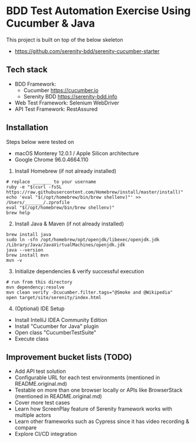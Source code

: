 # BDD Test Automation Exercise Using Cucumber & Java

This project is built on top of the below skeleton
- https://github.com/serenity-bdd/serenity-cucumber-starter

## Tech stack
- BDD Framework:
    - Cucumber https://cucumber.io
    - Serenity BDD https://serenity-bdd.info
- Web Test Framework: Selenium WebDriver
- API Test Framework: RestAssured

## Installation

Steps below were tested on
- macOS Monterey 12.0.1 / Apple Silicon architecture
- Google Chrome 96.0.4664.110

1. Install Homebrew (if not already installed)
```
# replace _______ to your username
ruby -e "$(curl -fsSL https://raw.githubusercontent.com/Homebrew/install/master/install)"
echo 'eval "$(/opt/homebrew/bin/brew shellenv)"' >> /Users/_______/.zprofile
eval "$(/opt/homebrew/bin/brew shellenv)"
brew help
```

2. Install Java & Maven (if not already installed)
```
brew install java
sudo ln -sfn /opt/homebrew/opt/openjdk/libexec/openjdk.jdk /Library/Java/JavaVirtualMachines/openjdk.jdk
java --version
brew install mvn
mvn -v
```

3. Initialize dependencies & verify successful execution
```
# run from this directory
mvn dependency:resolve
mvn clean verify -Dcucumber.filter.tags="@Smoke and @Wikipedia"
open target/site/serenity/index.html
```

4. (Optional) IDE Setup
- Install IntelliJ IDEA Community Edition
- Install "Cucumber for Java" plugin
- Open class "CucumberTestSuite"
- Execute class

## Improvement bucket lists (TODO)
- Add API test solution
- Configurable URL for each test environments (mentioned in README.original.md)
- Testable on more than one browser locally or APIs like BrowserStack (mentioned in README.original.md)
- Cover more test cases
- Learn how ScreenPlay feature of Serenity framework works with multiple actors
- Learn other frameworks such as Cypress since it has video recording & compare
- Explore CI/CD integration
